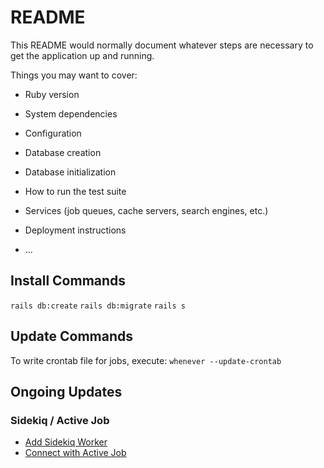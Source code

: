 # README

This README would normally document whatever steps are necessary to get the
application up and running.

Things you may want to cover:

* Ruby version

* System dependencies

* Configuration

* Database creation

* Database initialization

* How to run the test suite

* Services (job queues, cache servers, search engines, etc.)

* Deployment instructions

* ...

## Install Commands

`rails db:create`
`rails db:migrate`
`rails s`


## Update Commands

To write crontab file for jobs, execute:
`whenever --update-crontab`

## Ongoing Updates
### Sidekiq / Active Job
- [Add Sidekiq Worker](https://github.com/mperham/sidekiq/wiki/Getting-Started)
- [Connect with Active Job](https://github.com/mperham/sidekiq/wiki/Active-Job)